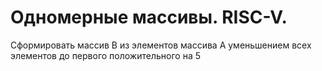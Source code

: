 # Одномерные массивы. RISC-V.

Сформировать массив B из элементов массива A уменьшением всех элементов до первого положительного на 5
